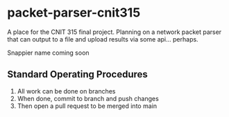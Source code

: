 # packet-parser-cnit315
A place for the CNIT 315 final project. Planning on a network packet parser that can output to a file and upload results via some api... perhaps. 

Snappier name coming soon

## Standard Operating Procedures
1. All work can be done on branches
2. When done, commit to branch and push changes
3. Then open a pull request to be merged into main


